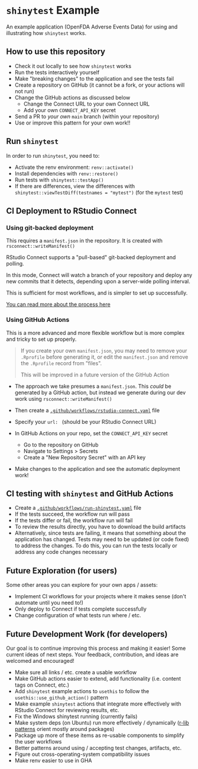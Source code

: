 # `shinytest` Example

An example application (OpenFDA Adverse Events Data) for
using and illustrating how `shinytest` works.

## How to use this repository

- Check it out locally to see how `shinytest` works
- Run the tests interactively yourself
- Make "breaking changes" to the application and see the tests fail
- Create a repository on GitHub (it cannot be a fork, or your actions will not run)
- Change the GitHub actions as discussed below
    - Change the Connect URL to your own Connect URL
    - Add your own `CONNECT_API_KEY` secret
- Send a PR to _your own_ `main` branch (within your repository)
- Use or improve this pattern for your own work!!

## Run `shinytest`

In order to run `shinytest`, you need to:

- Activate the renv environment: `renv::activate()`
- Install dependencies with `renv::restore()`
- Run tests with `shinytest::testApp()`
- If there are differences, view the differences with
`shinytest::viewTestDiff(testnames = "mytest")` (for the `mytest` test)

## CI Deployment to RStudio Connect

### Using git-backed deployment

This requires a `manifest.json` in the repository. It is created with
`rsconnect::writeManifest()`

RStudio Connect supports a "pull-based" git-backed deployment and polling.

In this mode, Connect will watch a branch of your repository and deploy any new
commits that it detects, depending upon a server-wide polling interval.

This is sufficient for most workflows, and is simpler to set up successfully.

[You can read more about the process here](https://docs.rstudio.com/connect/user/git-backed/)


### Using GitHub Actions

This is a more advanced and more flexible workflow but is more complex and
tricky to set up properly.

> If you create your own `manifest.json`, you may need to remove your `.Rprofile`
> before generating it, or edit the `manifest.json` and remove the `.Rprofile`
> record from "files".
> 
> This will be improved in a future version of the GitHub Action

- The approach we take presumes a `manifest.json`. This _could_ be generated by
a GitHub action, but instead we generate during our dev work using
`rsconnect::writeManifest()`

- Then create a
[`.github/workflows/rstudio-connect.yaml`](./.github/workflows/rstudio-connect.yaml)
file

- Specify your `url: ` (should be your RStudio Connect URL)

- In GitHub Actions on your repo, set the `CONNECT_API_KEY` secret
   - Go to the repository on GitHub
   - Navigate to Settings > Secrets
   - Create a "New Repository Secret" with an API key

- Make changes to the application and see the automatic deployment work!

## CI testing with `shinytest` and GitHub Actions

- Create a
[`.github/workflows/run-shinytest.yaml`](./.github/workflows/run-shinytest.yaml)
file
- If the tests succeed, the workflow run will pass
- If the tests differ or fail, the workflow run will fail
- To review the results directly, you have to download the build artifacts
- Alternatively, since tests are failing, it means that something about the
application has changed. Tests may need to be updated (or code fixed) to address
the changes. To do this, you can run the tests locally or address any code
changes necessary

## Future Exploration (for users)

Some other areas you can explore for your own apps / assets:

- Implement CI workflows for your projects where it makes sense (don't automate until you need to!)
- Only deploy to Connect if tests complete successfully
- Change configuration of what tests run where / etc.

## Future Development Work (for developers)

Our goal is to continue improving this process and making it easier! Some
current ideas of next steps. Your feedback, contribution, and ideas are welcomed
and encouraged!

- Make sure all links / etc. create a usable workflow
- Make GitHub actions easier to extend, add functionality (i.e. content tags on Connect, etc.)
- Add `shinytest` example actions to `usethis` to follow the
`usethis::use_github_action()` pattern
- Make example `shinytest` actions that integrate more effectively with RStudio
Connect for reviewing results, etc.
- Fix the Windows shinytest running (currently fails)
- Make system deps (on Ubuntu) run more effectively / dynamically ([r-lib
patterns](https://github.com/r-lib/actions) orient mostly around packages)
- Package up more of these items as re-usable components to simplify the user workflows
- Better patterns around using / accepting test changes, artifacts, etc.
- Figure out cross-operating-system compatibility issues
- Make renv easier to use in GHA
